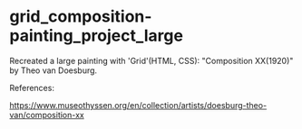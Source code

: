 # grid_composition-painting_project_large

Recreated a large painting with 'Grid'(HTML, CSS): "Composition XX(1920)" by Theo van Doesburg.





References:

https://www.museothyssen.org/en/collection/artists/doesburg-theo-van/composition-xx 
